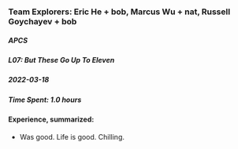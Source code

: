 ### Team Explorers: Eric He + bob, Marcus Wu + nat, Russell Goychayev + bob
##### APCS
##### L07: But These Go Up To Eleven
##### 2022-03-18
##### Time Spent: 1.0 hours

#### Experience, summarized:
  * Was good. Life is good. Chilling.
